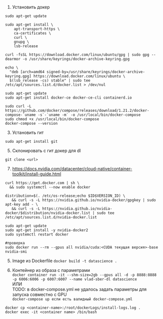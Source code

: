 1. Установить докер 
```
sudo apt-get update

sudo apt-get install \
    apt-transport-https \
    ca-certificates \
    curl \
    gnupg \
    lsb-release
    
curl -fsSL https://download.docker.com/linux/ubuntu/gpg | sudo gpg --dearmor -o /usr/share/keyrings/docker-archive-keyring.gpg

echo \
  "deb [arch=amd64 signed-by=/usr/share/keyrings/docker-archive-keyring.gpg] https://download.docker.com/linux/ubuntu \
  $(lsb_release -cs) stable" | sudo tee /etc/apt/sources.list.d/docker.list > /dev/nul
  
sudo apt-get update
sudo apt-get install docker-ce docker-ce-cli containerd.io

sudo curl -L https://github.com/docker/compose/releases/download/1.21.2/docker-compose-`uname -s`-`uname -m` -o /usr/local/bin/docker-compose
sudo chmod +x /usr/local/bin/docker-compose
docker-compose --version
```

3. Установить гит
```
sudo apt-get install git
```

5. Склонировать с гит докер для dl 
```
git clone <url>
```

7. https://docs.nvidia.com/datacenter/cloud-native/container-toolkit/install-guide.html
```
curl https://get.docker.com | sh \
  && sudo systemctl --now enable docker
  
distribution=$(. /etc/os-release;echo $ID$VERSION_ID) \
   && curl -s -L https://nvidia.github.io/nvidia-docker/gpgkey | sudo apt-key add - \
   && curl -s -L https://nvidia.github.io/nvidia-docker/$distribution/nvidia-docker.list | sudo tee /etc/apt/sources.list.d/nvidia-docker.list
   
sudo apt-get update
sudo apt-get install -y nvidia-docker2
sudo systemctl restart docker

#проверка
sudo docker run --rm --gpus all nvidia/cuda:<CUDA текущая версия>-base nvidia-smi
```

5. Image из Dockerfile 
```docker build -t datascience . ```

6. Контейнер из образа с параметрами<br>
```docker container run -it --shm-size=2gb --gpus all -d -p 8888:8888 -p 6006:6006 -p 6007:6007 --name vlad-sber-dl datascience``` <br>
ИЛИ <br>
TODO: в docker-compose.yml не удалось задать параметры для запуска совместно с GPU<br>
```docker-compose up если есть валидный docker-compose.yml``` 

```docker cp <container-name>:/root/dockerLogs/install-logs.log .```<br>
```docker exec -it <container name> /bin/bash```
